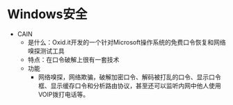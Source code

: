 # Windows安全


* CAIN
    * 是什么：Oxid.it开发的一个针对Microsoft操作系统的免费口令恢复和网络嗅探测试工具
    * 特点：在口令破解上很有一套技术
    * 功能
      * 网络嗅探，网络欺骗，破解加密口令、解码被打乱的口令、显示口令框、显示缓存口令和分析路由协议，甚至还可以监听内网中他人使用VOIP拨打电话等。
